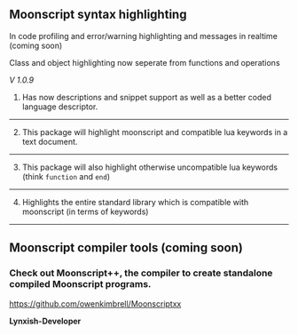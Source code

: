 ## Moonscript syntax highlighting ##

In code profiling and error/warning highlighting and messages in realtime (coming soon)

Class and object highlighting now seperate from functions and operations

_V 1.0.9_

1. Has now descriptions and snippet support as well as a better coded language descriptor.

----------------------------------

2. This package will highlight moonscript and compatible lua keywords in a text document.

----------------------------------

3. This package will also highlight otherwise uncompatible lua keywords (think `function` and `end`)

----------------------------------

4. Highlights the entire standard library which is compatible with moonscript (in terms of keywords)

---------------------------------------------------

## Moonscript compiler tools (coming soon) ##

### Check out Moonscript++, the compiler to create standalone compiled Moonscript programs. ###
https://github.com/owenkimbrell/Moonscriptxx

**Lynxish-Developer**
